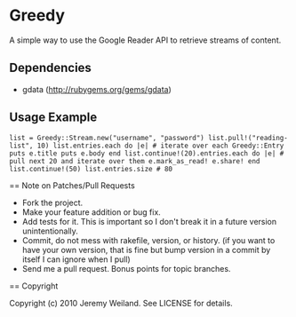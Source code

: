 # Greedy #

A simple way to use the Google Reader API to retrieve streams of content.

## Dependencies ##

* gdata (http://rubygems.org/gems/gdata)

## Usage Example ##

`list = Greedy::Stream.new("username", "password")
list.pull!("reading-list", 10)
list.entries.each do |e| # iterate over each Greedy::Entry
  puts e.title
  puts e.body
end
list.continue!(20).entries.each do |e| # pull next 20 and iterate over them
  e.mark_as_read!
  e.share!
end
list.continue!(50)
list.entries.size # 80`

== Note on Patches/Pull Requests
 
* Fork the project.
* Make your feature addition or bug fix.
* Add tests for it. This is important so I don't break it in a
  future version unintentionally.
* Commit, do not mess with rakefile, version, or history.
  (if you want to have your own version, that is fine but bump version in a commit by itself I can ignore when I pull)
* Send me a pull request. Bonus points for topic branches.

== Copyright

Copyright (c) 2010 Jeremy Weiland. See LICENSE for details.

